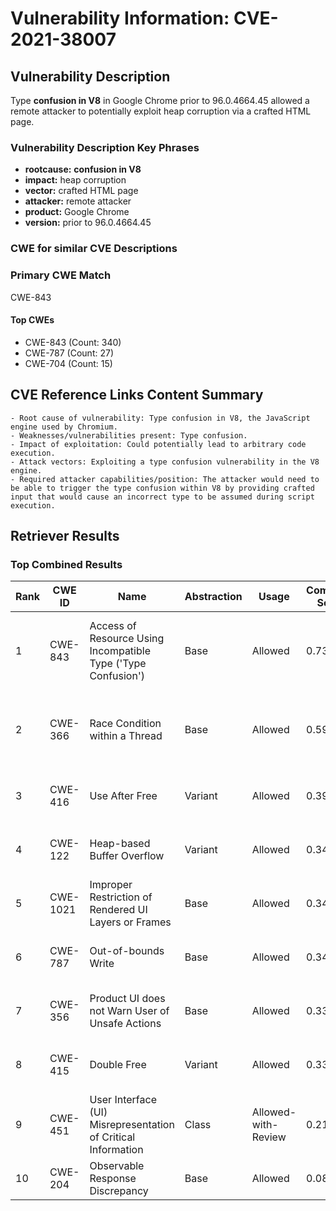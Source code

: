 # Vulnerability Information: CVE-2021-38007

## Vulnerability Description
Type **confusion in V8** in Google Chrome prior to 96.0.4664.45 allowed a remote attacker to potentially exploit heap corruption via a crafted HTML page.

### Vulnerability Description Key Phrases
- **rootcause:** **confusion in V8**
- **impact:** heap corruption
- **vector:** crafted HTML page
- **attacker:** remote attacker
- **product:** Google Chrome
- **version:** prior to 96.0.4664.45

### CWE for similar CVE Descriptions
### Primary CWE Match
CWE-843

#### Top CWEs
- CWE-843 (Count: 340)
- CWE-787 (Count: 27)
- CWE-704 (Count: 15)

## CVE Reference Links Content Summary
```
- Root cause of vulnerability: Type confusion in V8, the JavaScript engine used by Chromium.
- Weaknesses/vulnerabilities present: Type confusion.
- Impact of exploitation: Could potentially lead to arbitrary code execution.
- Attack vectors: Exploiting a type confusion vulnerability in the V8 engine.
- Required attacker capabilities/position: The attacker would need to be able to trigger the type confusion within V8 by providing crafted input that would cause an incorrect type to be assumed during script execution.
```

## Retriever Results

### Top Combined Results

| Rank | CWE ID | Name | Abstraction | Usage | Combined Score | Retrievers | Individual Scores |
|------|--------|------|-------------|-------|---------------|------------|-------------------|
| 1 | CWE-843 | Access of Resource Using Incompatible Type ('Type Confusion') | Base | Allowed | 0.7329 | dense, sparse, graph | dense: 0.606, sparse: 0.311, graph: 0.704 |
| 2 | CWE-366 | Race Condition within a Thread | Base | Allowed | 0.5936 | dense, sparse, graph | dense: 0.543, sparse: 0.183, graph: 0.607 |
| 3 | CWE-416 | Use After Free | Variant | Allowed | 0.3938 | dense, sparse | dense: 0.591, sparse: 0.229 |
| 4 | CWE-122 | Heap-based Buffer Overflow | Variant | Allowed | 0.3473 | dense, sparse | dense: 0.530, sparse: 0.194 |
| 5 | CWE-1021 | Improper Restriction of Rendered UI Layers or Frames | Base | Allowed | 0.3473 | dense, sparse | dense: 0.527, sparse: 0.146 |
| 6 | CWE-787 | Out-of-bounds Write | Base | Allowed | 0.3408 | dense, sparse | dense: 0.517, sparse: 0.143 |
| 7 | CWE-356 | Product UI does not Warn User of Unsafe Actions | Base | Allowed | 0.3369 | dense, sparse | dense: 0.515, sparse: 0.138 |
| 8 | CWE-415 | Double Free | Variant | Allowed | 0.3355 | sparse, graph | sparse: 0.151, graph: 0.776 |
| 9 | CWE-451 | User Interface (UI) Misrepresentation of Critical Information | Class | Allowed-with-Review | 0.2148 | dense, sparse | dense: 0.544, sparse: 0.164 |
| 10 | CWE-204 | Observable Response Discrepancy | Base | Allowed | 0.0894 | sparse | sparse: 0.156 |

